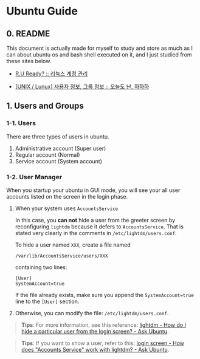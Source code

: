 
# Ubuntu Guide
## 0. README
This document is actually made for myself to study and store as much as I can about ubuntu os and bash shell executed on it,
and I just studied from these sites below.

- [R.U Ready? :: 리눅스 계정 관리](https://psman2.tistory.com/entry/%EB%A6%AC%EB%88%85%EC%8A%A4-%EA%B3%84%EC%A0%95-%EA%B4%80%EB%A6%AC)

- [[UNIX / Lunux] 사용자 정보, 그룹 정보 :: 오늘도 난, 하하하](https://eunguru.tistory.com/88?category=667830)

## 1. Users and Groups
### 1-1. Users
There are three types of users in ubuntu.

1. Administrative account (Super user)
2. Regular account (Normal)
3. Service account (System account)
### 1-2. User Manager
When you startup your ubuntu in GUI mode, you will see your all user accounts listed on the screen in the login phase.

1. When your system uses `AccountsService`

	In this case, you  **can not**  hide a user from the greeter screen by reconfiguring  `lightdm`  because it defers to  `AccountsService`. That is stated very clearly in the comments in  `/etc/lightdm/users.conf`.
	
	To hide a user named  `XXX`, create a file named

	```
	/var/lib/AccountsService/users/XXX
	```
	containing two lines:
	```
	[User]
	SystemAccount=true
	```
	If the file already exists, make sure you append the  `SystemAccount=true`  line to the  `[User]`  section.

2. Otherwise, you can modify the file: `/etc/lightdm/users.conf`.

> **Tips**: For more information, see this reference: [lightdm - How do I hide a particular user from the login screen? - Ask Ubuntu](https://askubuntu.com/questions/92349/how-do-i-hide-a-particular-user-from-the-login-screen).


> **Tips**: If you want to show a user, refer to this: [login screen - How does &quot;Accounts Service&quot; work with lightdm? - Ask Ubuntu](https://askubuntu.com/questions/98323/how-does-accounts-service-work-with-lightdm).
